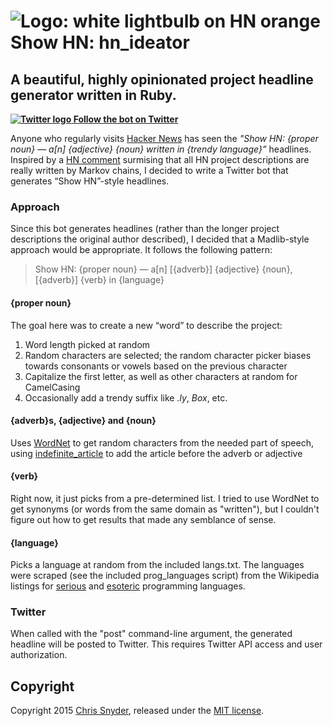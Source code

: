 # ![Logo: white lightbulb on HN orange](https://pbs.twimg.com/profile_images/581815557227327488/JMxj7rw3_normal.png) Show HN: hn_ideator
## A beautiful, highly opinionated project headline generator written in Ruby.

**[![Twitter logo](https://g.twimg.com/dev/documentation/image/Twitter_logo_blue_32.png) Follow the bot on Twitter](https://twitter.com/hn_ideator)**

Anyone who regularly visits [Hacker News](http://news.ycombinator.com) has seen the *"Show HN: {proper noun} — a[n] {adjective} {noun} written in {trendy language}”* headlines. Inspired by a [HN comment](https://news.ycombinator.com/item?id=9280555) surmising that all HN project descriptions are really written by Markov chains, I decided to write a Twitter bot that generates “Show HN”-style headlines.

### Approach
Since this bot generates headlines (rather than the longer project descriptions the original author described), I decided that a Madlib-style approach would be appropriate. It follows the following pattern:

> Show HN: {proper noun} — a[n] [{adverb}] {adjective} {noun}, [{adverb}] {verb} in {language}

#### {proper noun}
The goal here was to create a new “word” to describe the project:

1. Word length picked at random
1. Random characters are selected; the random character picker biases towards consonants or vowels based on the previous character
1. Capitalize the first letter, as well as other characters at random for CamelCasing
1. Occasionally add a trendy suffix like *.ly*, *Box*, etc.

#### {adverb}s, {adjective} and {noun}
Uses [WordNet](https://wordnet.princeton.edu/) to get random characters from the needed part of speech, using [indefinite_article](https://github.com/rossmeissl/indefinite_article) to add the article before the adverb or adjective

#### {verb}
Right now, it just picks from a pre-determined list. I tried to use WordNet to get synonyms (or words from the same domain as "written"), but I couldn't figure out how to get results that made any semblance of sense.

#### {language}
Picks a language at random from the included langs.txt. The languages were scraped (see the included prog_languages script) from the Wikipedia listings for [serious](http://en.wikipedia.org/wiki/List_of_programming_languages) and [esoteric](http://en.wikipedia.org/wiki/Esoteric_programming_language) programming languages.

### Twitter
When called with the "post" command-line argument, the generated headline will be posted to Twitter. This requires Twitter API access and user authorization.

## Copyright
Copyright 2015 [Chris Snyder](http://www.snyder616.com), released under the [MIT license](http://choosealicense.com/licenses/mit/).
